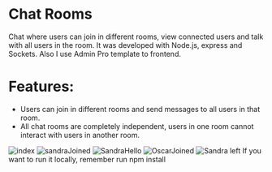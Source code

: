 # Chat Rooms

Chat where users can join in different rooms, view connected users and talk with all users in the room. It was developed with Node.js, express and Sockets. Also I use Admin Pro template to frontend.

# Features:
- Users can join in different rooms and send messages to all users in that room.
- All chat rooms are completely independent, users in one room cannot interact with users in another room.

![index](https://user-images.githubusercontent.com/49765252/89749920-63eee300-da8f-11ea-9558-135bc9c0b078.JPG)
![sandraJoined](https://user-images.githubusercontent.com/49765252/89749923-694c2d80-da8f-11ea-878f-4eaa5cfc0e28.JPG)
![SandraHello](https://user-images.githubusercontent.com/49765252/89749926-6a7d5a80-da8f-11ea-9e0e-e16d70c55fc6.JPG)
![OscarJoined](https://user-images.githubusercontent.com/49765252/89749930-6e10e180-da8f-11ea-85d4-035c33cc5f5c.JPG)
![Sandra left](https://user-images.githubusercontent.com/49765252/89749933-6f420e80-da8f-11ea-95e9-ed6f61bc3f68.JPG)
If you want to run it locally, remember run npm install
